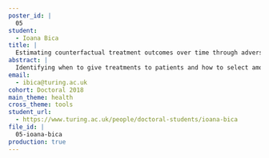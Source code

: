 ```yaml
---
poster_id: |
  05
student:
  - Ioana Bica
title: |
  Estimating counterfactual treatment outcomes over time through adversarially balanced representations
abstract: |
  Identifying when to give treatments to patients and how to select among treatments over time are important medical problems with few existing solutions. While clinical trials represent the gold standard for causal inference, they are expensive and have narrow inclusion criteria. Leveraging observational patient data represents a more viable alternative.The biggest challenge when estimating treatment effects over time from observational data involves correctly handling the bias from time-dependent confounders, covariates affected by past treatments which then influence future treatments and outcomes. We propose the Counterfactual Recurrent Network (CRN), a novel sequence-to-sequence model that leverages the recent advances in representation learning and domain adversarial training to overcome the problems of existing methods for causal inference over time. CRN constructs treatment invariant (balancing) representations at each timestep to break the association between patient history and treatment assignment and thus remove the bias from time-dependent confounders.We integrate balancing representations adversarial learning in a sequence-to-sequence architecture that estimates the counterfactual outcomes of a sequence of treatments in the future. Thus, CRN can be used to answer critical medical questions such as deciding when to give treatments, when to start and stop treatment regimes, but also how to select from multiple treatments over time. On a simulated model of tumour growth, with varying degrees of time-dependent confounding, we show how our model achieves lower error in estimating counterfactuals and in choosing the correct treatment and treatment timing than current state-of-the-art methods.
email:
  - ibica@turing.ac.uk
cohort: Doctoral 2018
main_theme: health
cross_theme: tools
student_url:
  - https://www.turing.ac.uk/people/doctoral-students/ioana-bica
file_id: |
  05-ioana-bica
production: true
---
```

